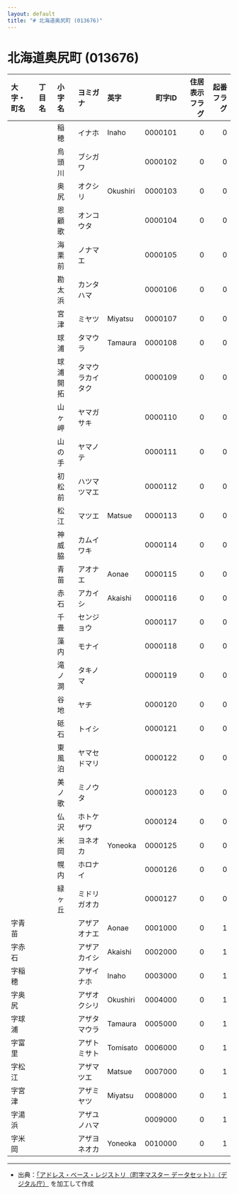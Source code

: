 ```yaml
---
layout: default
title: "# 北海道奥尻町 (013676)"
---
```


# 北海道奥尻町 (013676)

| 大字・町名 | 丁目名 | 小字名 | ヨミガナ | 英字 | 町字ID | 住居表示フラグ | 起番フラグ |
|:--------|:------|:------|:-----------------|:---------------------|--------:|----------:|--------:|
|  |  | 稲穂 | イナホ | Inaho | 0000101 | 0 | 0 |
|  |  | 烏頭川 | ブシガワ |  | 0000102 | 0 | 0 |
|  |  | 奥尻 | オクシリ | Okushiri | 0000103 | 0 | 0 |
|  |  | 恩顧歌 | オンコウタ |  | 0000104 | 0 | 0 |
|  |  | 海栗前 | ノナマエ |  | 0000105 | 0 | 0 |
|  |  | 勘太浜 | カンタハマ |  | 0000106 | 0 | 0 |
|  |  | 宮津 | ミヤツ | Miyatsu | 0000107 | 0 | 0 |
|  |  | 球浦 | タマウラ | Tamaura | 0000108 | 0 | 0 |
|  |  | 球浦開拓 | タマウラカイタク |  | 0000109 | 0 | 0 |
|  |  | 山ヶ岬 | ヤマガサキ |  | 0000110 | 0 | 0 |
|  |  | 山の手 | ヤマノテ |  | 0000111 | 0 | 0 |
|  |  | 初松前 | ハツマツマエ |  | 0000112 | 0 | 0 |
|  |  | 松江 | マツエ | Matsue | 0000113 | 0 | 0 |
|  |  | 神威脇 | カムイワキ |  | 0000114 | 0 | 0 |
|  |  | 青苗 | アオナエ | Aonae | 0000115 | 0 | 0 |
|  |  | 赤石 | アカイシ | Akaishi | 0000116 | 0 | 0 |
|  |  | 千畳 | センジョウ |  | 0000117 | 0 | 0 |
|  |  | 藻内 | モナイ |  | 0000118 | 0 | 0 |
|  |  | 滝ノ澗 | タキノマ |  | 0000119 | 0 | 0 |
|  |  | 谷地 | ヤチ |  | 0000120 | 0 | 0 |
|  |  | 砥石 | トイシ |  | 0000121 | 0 | 0 |
|  |  | 東風泊 | ヤマセドマリ |  | 0000122 | 0 | 0 |
|  |  | 美ノ歌 | ミノウタ |  | 0000123 | 0 | 0 |
|  |  | 仏沢 | ホトケザワ |  | 0000124 | 0 | 0 |
|  |  | 米岡 | ヨネオカ | Yoneoka | 0000125 | 0 | 0 |
|  |  | 幌内 | ホロナイ |  | 0000126 | 0 | 0 |
|  |  | 緑ヶ丘 | ミドリガオカ |  | 0000127 | 0 | 0 |
| 字青苗 |  |  | アザアオナエ | Aonae | 0001000 | 0 | 1 |
| 字赤石 |  |  | アザアカイシ | Akaishi | 0002000 | 0 | 1 |
| 字稲穂 |  |  | アザイナホ | Inaho | 0003000 | 0 | 1 |
| 字奥尻 |  |  | アザオクシリ | Okushiri | 0004000 | 0 | 1 |
| 字球浦 |  |  | アザタマウラ | Tamaura | 0005000 | 0 | 1 |
| 字富里 |  |  | アザトミサト | Tomisato | 0006000 | 0 | 1 |
| 字松江 |  |  | アザマツエ | Matsue | 0007000 | 0 | 1 |
| 字宮津 |  |  | アザミヤツ | Miyatsu | 0008000 | 0 | 1 |
| 字湯浜 |  |  | アザユノハマ |  | 0009000 | 0 | 1 |
| 字米岡 |  |  | アザヨネオカ | Yoneoka | 0010000 | 0 | 1 |

---

- 出典：[「アドレス・ベース・レジストリ（町字マスター データセット）』（デジタル庁）](https://www.digital.go.jp/policies/base_registry_address/) を加工して作成